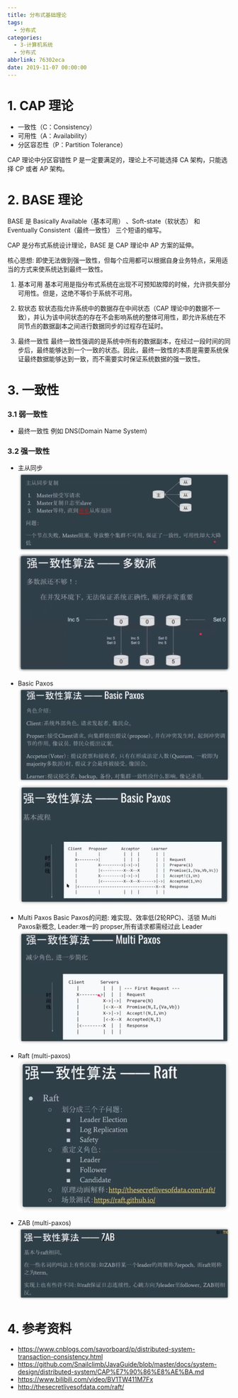 ```yaml
---
title: 分布式基础理论
tags:
  - 分布式
categories:
  - 3-计算机系统
  - 分布式
abbrlink: 76302eca
date: 2019-11-07 00:00:00
---
```


# 1. CAP 理论

+ 一致性（C：Consistency）
+ 可用性（A：Availability）
+ 分区容忍性（P：Partition Tolerance）

CAP 理论中分区容错性 P 是一定要满足的，理论上不可能选择 CA 架构，只能选择 CP 或者 AP 架构。

<!-- more -->

# 2. BASE 理论

BASE 是 Basically Available（基本可用） 、Soft-state（软状态） 和 Eventually Consistent（最终一致性） 三个短语的缩写。

CAP 是分布式系统设计理论，BASE 是 CAP 理论中 AP 方案的延伸。

核心思想:
即使无法做到强一致性，但每个应用都可以根据自身业务特点，采用适当的方式来使系统达到最终一致性。


1. 基本可用
基本可用是指分布式系统在出现不可预知故障的时候，允许损失部分可用性。但是，这绝不等价于系统不可用。

2. 软状态
软状态指允许系统中的数据存在中间状态（CAP 理论中的数据不一致），并认为该中间状态的存在不会影响系统的整体可用性，即允许系统在不同节点的数据副本之间进行数据同步的过程存在延时。

3. 最终一致性
最终一致性强调的是系统中所有的数据副本，在经过一段时间的同步后，最终能够达到一个一致的状态。因此，最终一致性的本质是需要系统保证最终数据能够达到一致，而不需要实时保证系统数据的强一致性。

# 3. 一致性

### 3.1 弱一致性

+ 最终一致性
例如 DNS(Domain Name System)

### 3.2 强一致性

+ 主从同步
  ![1](分布式基础理论/1.png)
  ![1](分布式基础理论/2.png)

  

+ Basic Paxos
  ![1](分布式基础理论/3.png)
  ![1](分布式基础理论/4.png)

+ Multi Paxos
    Basic Paxos的问题:  难实现、效率低(2轮RPC)、活锁
    Multi Paxos新概念, Leader:唯一的 propser,所有请求都需经过此 Leader
    ![1](分布式基础理论/5.png)

+ Raft (multi-paxos)
![1](分布式基础理论/6.png)

+ ZAB (multi-paxos)
![1](分布式基础理论/7.png)



# 4. 参考资料

+ https://www.cnblogs.com/savorboard/p/distributed-system-transaction-consistency.html
+ https://github.com/Snailclimb/JavaGuide/blob/master/docs/system-design/distributed-system/CAP%E7%90%86%E8%AE%BA.md
+ https://www.bilibili.com/video/BV1TW411M7Fx
+ http://thesecretlivesofdata.com/raft/
